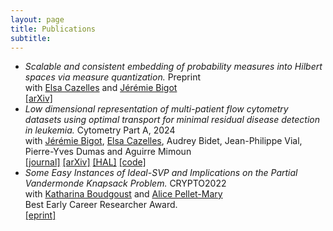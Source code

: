 ```yaml
---
layout: page
title: Publications
subtitle: 
---
```


- *Scalable and consistent embedding of probability measures into Hilbert spaces via measure quantization.* Preprint\
with [Elsa Cazelles](https://www.irit.fr/~Elsa.Cazelles/) and [Jérémie Bigot](https://sites.google.com/site/webpagejbigot/)\
[[arXiv]](https://arxiv.org/abs/2502.04907)
- *Low dimensional representation of multi-patient flow cytometry datasets using optimal transport for minimal residual disease detection in leukemia.* Cytometry Part A, 2024\
with [Jérémie Bigot](https://sites.google.com/site/webpagejbigot/), [Elsa Cazelles](https://www.irit.fr/~Elsa.Cazelles/), Audrey Bidet, Jean-Philippe Vial, Pierre-Yves Dumas and Aguirre Mimoun\
[[journal]](http://doi.org/10.1002/cyto.a.24918) [[arXiv]](http://arxiv.org/abs/2407.17329) [[HAL]](https://hal.science/hal-04661639) [[code]](https://github.com/erellgachon/CytoLOT)
- *Some Easy Instances of Ideal-SVP and Implications on the Partial Vandermonde Knapsack Problem.* CRYPTO2022\
with [Katharina Boudgoust](https://katinkabou.github.io/) and [Alice Pellet-Mary](https://apelletm.pages.math.cnrs.fr/page-perso/home.html)\
Best Early Career Researcher Award.\
[[eprint]](https://eprint.iacr.org/2022/709)

